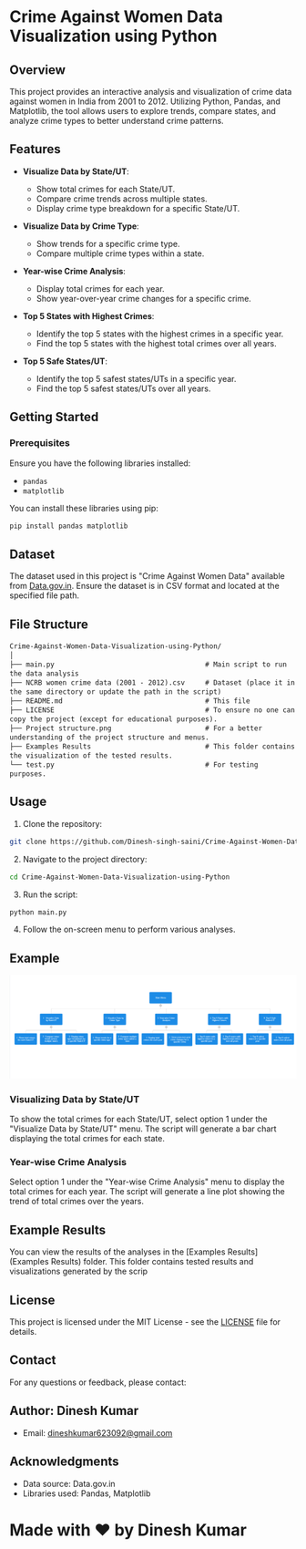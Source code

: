 # Crime Against Women Data Visualization using Python

## Overview

This project provides an interactive analysis and visualization of crime data against women in India from 2001 to 2012. Utilizing Python, Pandas, and Matplotlib, the tool allows users to explore trends, compare states, and analyze crime types to better understand crime patterns.

## Features

- **Visualize Data by State/UT**: 
  - Show total crimes for each State/UT.
  - Compare crime trends across multiple states.
  - Display crime type breakdown for a specific State/UT.
  
- **Visualize Data by Crime Type**:
  - Show trends for a specific crime type.
  - Compare multiple crime types within a state.

- **Year-wise Crime Analysis**:
  - Display total crimes for each year.
  - Show year-over-year crime changes for a specific crime.

- **Top 5 States with Highest Crimes**:
  - Identify the top 5 states with the highest crimes in a specific year.
  - Find the top 5 states with the highest total crimes over all years.

- **Top 5 Safe States/UT**:
  - Identify the top 5 safest states/UTs in a specific year.
  - Find the top 5 safest states/UTs over all years.

## Getting Started

### Prerequisites

Ensure you have the following libraries installed:
- `pandas`
- `matplotlib`

You can install these libraries using pip:
```bash
pip install pandas matplotlib
```
## Dataset

The dataset used in this project is "Crime Against Women Data" available from [Data.gov.in](https://www.data.gov.in/resource/crime-against-women-during-2001-2012). Ensure the dataset is in CSV format and located at the specified file path.

## File Structure
```
Crime-Against-Women-Data-Visualization-using-Python/
│
├── main.py                                     # Main script to run the data analysis
├── NCRB women crime data (2001 - 2012).csv     # Dataset (place it in the same directory or update the path in the script)
├── README.md                                   # This file
├── LICENSE                                     # To ensure no one can copy the project (except for educational purposes).
├── Project structure.png                       # For a better understanding of the project structure and menus.
├── Examples Results                            # This folder contains the visualization of the tested results.
└── test.py                                     # For testing purposes.
```

## Usage

1. Clone the repository:
```bash
git clone https://github.com/Dinesh-singh-saini/Crime-Against-Women-Data-Visualization-using-Python.git
```
2. Navigate to the project directory:
```bash
cd Crime-Against-Women-Data-Visualization-using-Python
```
3. Run the script:
```bash
python main.py
```
4. Follow the on-screen menu to perform various analyses.

## Example

![project structure](https://github.com/Dinesh-singh-saini/Crime-Against-Women-Data-Visualization-using-Python/blob/main/Project%20structure.png)

### Visualizing Data by State/UT

To show the total crimes for each State/UT, select option 1 under the "Visualize Data by State/UT" menu. The script will generate a bar chart displaying the total crimes for each state.

### Year-wise Crime Analysis
Select option 1 under the "Year-wise Crime Analysis" menu to display the total crimes for each year. The script will generate a line plot showing the trend of total crimes over the years.

## Example Results
You can view the results of the analyses in the [Examples Results](Examples Results) folder. This folder contains tested results and visualizations generated by the scrip

## License

This project is licensed under the MIT License - see the [LICENSE](LICENSE) file for details.

## Contact
For any questions or feedback, please contact:

## Author: Dinesh Kumar
  * Email: dineshkumar623092@gmail.com
    
## Acknowledgments
  * Data source: Data.gov.in
  * Libraries used: Pandas, Matplotlib

# Made with ❤️ by Dinesh Kumar
